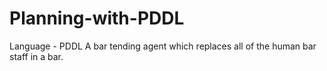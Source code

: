 # Planning-with-PDDL
Language - PDDL
A bar tending agent which replaces all of the human bar staff in a bar.
